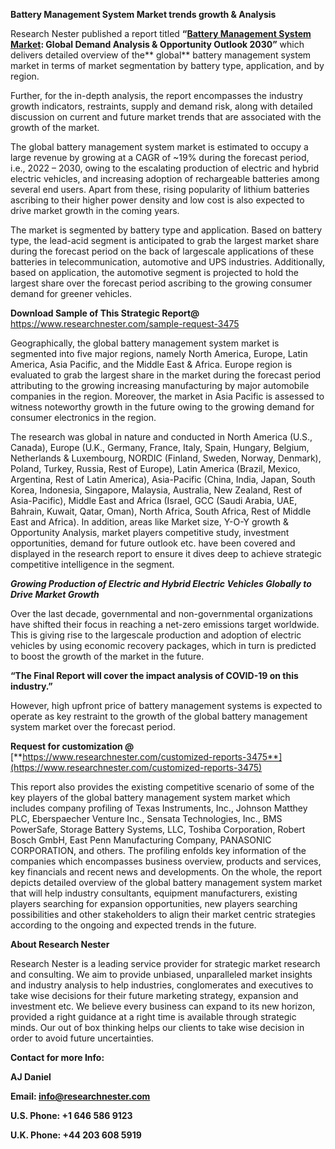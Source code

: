 ﻿**Battery Management System Market trends growth & Analysis**

Research Nester published a report titled **“[Battery Management System Market](https://www.researchnester.com/reports/battery-management-system-market/3475): Global Demand Analysis & Opportunity Outlook 2030”** which delivers detailed overview of the** global** battery management system market in terms of market segmentation by battery type, application, and by region.

Further, for the in-depth analysis, the report encompasses the industry growth indicators, restraints, supply and demand risk, along with detailed discussion on current and future market trends that are associated with the growth of the market.

The global battery management system market is estimated to occupy a large revenue by growing at a CAGR of ~19% during the forecast period, i.e., 2022 – 2030, owing to the escalating production of electric and hybrid electric vehicles, and increasing adoption of rechargeable batteries among several end users. Apart from these, rising popularity of lithium batteries ascribing to their higher power density and low cost is also expected to drive market growth in the coming years.

The market is segmented by battery type and application. Based on battery type, the lead-acid segment is anticipated to grab the largest market share during the forecast period on the back of largescale applications of these batteries in telecommunication, automotive and UPS industries. Additionally, based on application, the automotive segment is projected to hold the largest share over the forecast period ascribing to the growing consumer demand for greener vehicles.

**Download Sample of This Strategic Report@** <https://www.researchnester.com/sample-request-3475>

Geographically, the global battery management system market is segmented into five major regions, namely North America, Europe, Latin America, Asia Pacific, and the Middle East & Africa. Europe region is evaluated to grab the largest share in the market during the forecast period attributing to the growing increasing manufacturing by major automobile companies in the region. Moreover, the market in Asia Pacific is assessed to witness noteworthy growth in the future owing to the growing demand for consumer electronics in the region.

The research was global in nature and conducted in North America (U.S., Canada), Europe (U.K., Germany, France, Italy, Spain, Hungary, Belgium, Netherlands & Luxembourg, NORDIC (Finland, Sweden, Norway, Denmark), Poland, Turkey, Russia, Rest of Europe), Latin America (Brazil, Mexico, Argentina, Rest of Latin America), Asia-Pacific (China, India, Japan, South Korea, Indonesia, Singapore, Malaysia, Australia, New Zealand, Rest of Asia-Pacific), Middle East and Africa (Israel, GCC (Saudi Arabia, UAE, Bahrain, Kuwait, Qatar, Oman), North Africa, South Africa, Rest of Middle East and Africa). In addition, areas like Market size, Y-O-Y growth & Opportunity Analysis, market players competitive study, investment opportunities, demand for future outlook etc. have been covered and displayed in the research report to ensure it dives deep to achieve strategic competitive intelligence in the segment.

***Growing Production of Electric and Hybrid Electric Vehicles Globally to Drive Market Growth***

Over the last decade, governmental and non-governmental organizations have shifted their focus in reaching a net-zero emissions target worldwide. This is giving rise to the largescale production and adoption of electric vehicles by using economic recovery packages, which in turn is predicted to boost the growth of the market in the future. 

**“The Final Report will cover the impact analysis of COVID-19 on this industry.”**


However, high upfront price of battery management systems is expected to operate as key restraint to the growth of the global battery management system market over the forecast period.

**Request for customization @** [**https://www.researchnester.com/customized-reports-3475**](https://www.researchnester.com/customized-reports-3475)

This report also provides the existing competitive scenario of some of the key players of the global battery management system market which includes company profiling of Texas Instruments, Inc., Johnson Matthey PLC, Eberspaecher Venture Inc., Sensata Technologies, Inc., BMS PowerSafe, Storage Battery Systems, LLC, Toshiba Corporation, Robert Bosch GmbH, East Penn Manufacturing Company, PANASONIC CORPORATION, and others. The profiling enfolds key information of the companies which encompasses business overview, products and services, key financials and recent news and developments. On the whole, the report depicts detailed overview of the global battery management system market that will help industry consultants, equipment manufacturers, existing players searching for expansion opportunities, new players searching possibilities and other stakeholders to align their market centric strategies according to the ongoing and expected trends in the future.      

**About Research Nester**

Research Nester is a leading service provider for strategic market research and consulting. We aim to provide unbiased, unparalleled market insights and industry analysis to help industries, conglomerates and executives to take wise decisions for their future marketing strategy, expansion and investment etc. We believe every business can expand to its new horizon, provided a right guidance at a right time is available through strategic minds. Our out of box thinking helps our clients to take wise decision in order to avoid future uncertainties.

**Contact for more Info:**

**AJ Daniel**

**Email: info@researchnester.com**

**U.S. Phone: +1 646 586 9123** 

**U.K. Phone: +44 203 608 5919**


